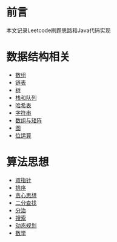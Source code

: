 # 前言
本文记录Leetcode刷题思路和Java代码实现

# 数据结构相关

- [数组](./DataStructure/01_Array.md)
- [链表](./DataStructure/02_ListNode.md)
- [树]()
- [栈和队列](./DataStructure/03_StackQueue.md)
- [哈希表]()
- [字符串]()
- [数组与矩阵]()
- [图]()
- [位运算]()

# 算法思想

- [双指针](Leetcode%20题解%20-%20双指针.md)
- [排序]()
- [贪心思想]()
- [二分查找]()
- [分治]()
- [搜索]()
- [动态规划]()
- [数学]()



